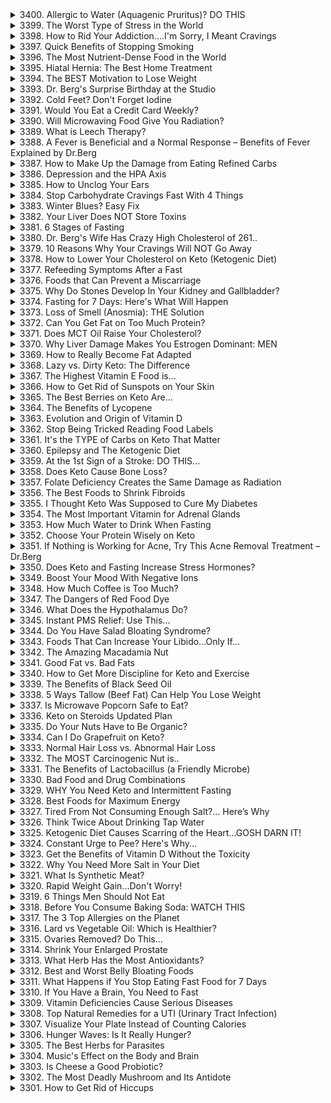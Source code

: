 <details>
<summary>3400. Allergic to Water (Aquagenic Pruritus)? DO THIS</summary>

[[Youtube]](https://www.youtube.com/watch?v=RagHikSj1zY)


</details>

<details>
<summary>3399. The Worst Type of Stress in the World</summary>

[[Youtube]](https://www.youtube.com/watch?v=I2yGieKZGHA)


</details>

<details>
<summary>3398. How to Rid Your Addiction....I'm Sorry, I Meant Cravings</summary>

[[Youtube]](https://www.youtube.com/watch?v=Vj02pWPBJ6g)


</details>

<details>
<summary>3397. Quick Benefits of Stopping Smoking</summary>

[[Youtube]](https://www.youtube.com/watch?v=7JwmrWwfVuk)


</details>

<details>
<summary>3396. The Most Nutrient-Dense Food in the World</summary>

[[Youtube]](https://www.youtube.com/watch?v=7EiinVyneGQ)


</details>

<details>
<summary>3395. Hiatal Hernia: The Best Home Treatment</summary>

[[Youtube]](https://www.youtube.com/watch?v=WJroSRJh1hc)


</details>

<details>
<summary>3394. The BEST Motivation to Lose Weight</summary>

[[Youtube]](https://www.youtube.com/watch?v=thEUBB4SoXw)


</details>

<details>
<summary>3393. Dr. Berg's Surprise Birthday at the Studio</summary>

[[Youtube]](https://www.youtube.com/watch?v=JVmv6WO9s9Y)


</details>

<details>
<summary>3392. Cold Feet? Don't Forget Iodine</summary>

[[Youtube]](https://www.youtube.com/watch?v=Hhhc7sYpS20)


</details>

<details>
<summary>3391. Would You Eat a Credit Card Weekly?</summary>

[[Youtube]](https://www.youtube.com/watch?v=2teHeyQjl04)


</details>

<details>
<summary>3390. Will Microwaving Food Give You Radiation?</summary>

[[Youtube]](https://www.youtube.com/watch?v=Gk6eptEBUP8)


</details>

<details>
<summary>3389. What is Leech Therapy?</summary>

[[Youtube]](https://www.youtube.com/watch?v=UlDhJEjZZKM)


</details>

<details>
<summary>3388. A Fever is Beneficial and a Normal Response – Benefits of Fever Explained by Dr.Berg</summary>

[[Youtube]](https://www.youtube.com/watch?v=mhDj0uORiQ4)


</details>

<details>
<summary>3387. How to Make Up the Damage from Eating Refined Carbs</summary>

[[Youtube]](https://www.youtube.com/watch?v=yEK8zvVoajk)


</details>

<details>
<summary>3386. Depression and the HPA Axis</summary>

[[Youtube]](https://www.youtube.com/watch?v=mNll4oTHsQk)


</details>

<details>
<summary>3385. How to Unclog Your Ears</summary>

[[Youtube]](https://www.youtube.com/watch?v=cDeRjqM30eU)


</details>

<details>
<summary>3384. Stop Carbohydrate Cravings Fast With 4 Things</summary>

[[Youtube]](https://www.youtube.com/watch?v=jkdGwg7Q-Mw)


</details>

<details>
<summary>3383. Winter Blues? Easy Fix</summary>

[[Youtube]](https://www.youtube.com/watch?v=l_H8U-_2Ik4)


</details>

<details>
<summary>3382. Your Liver Does NOT Store Toxins</summary>

[[Youtube]](https://www.youtube.com/watch?v=q2ppNoqTmTI)


</details>

<details>
<summary>3381. 6 Stages of Fasting</summary>

[[Youtube]](https://www.youtube.com/watch?v=HFY-C9rG70E)


</details>

<details>
<summary>3380. Dr. Berg's Wife Has Crazy High Cholesterol of 261..</summary>

[[Youtube]](https://www.youtube.com/watch?v=8ipbkwzyO_8)


</details>

<details>
<summary>3379. 10 Reasons Why Your Cravings Will NOT Go Away</summary>

[[Youtube]](https://www.youtube.com/watch?v=yWEIToAT5rc)


</details>

<details>
<summary>3378. How to Lower Your Cholesterol on Keto (Ketogenic Diet)</summary>

[[Youtube]](https://www.youtube.com/watch?v=nQ8clLFRTz8)


</details>

<details>
<summary>3377. Refeeding Symptoms After a Fast</summary>

[[Youtube]](https://www.youtube.com/watch?v=_mb33J4Bjfg)


</details>

<details>
<summary>3376. Foods that Can Prevent a Miscarriage</summary>

[[Youtube]](https://www.youtube.com/watch?v=zq6cNVZqZYA)


</details>

<details>
<summary>3375. Why Do Stones Develop In Your Kidney and Gallbladder?</summary>

[[Youtube]](https://www.youtube.com/watch?v=-pBvIoTKNj4)


</details>

<details>
<summary>3374. Fasting for 7 Days: Here's What Will Happen</summary>

[[Youtube]](https://www.youtube.com/watch?v=LNoYz_UYHxA)


</details>

<details>
<summary>3373. Loss of Smell (Anosmia): THE Solution</summary>

[[Youtube]](https://www.youtube.com/watch?v=BSrYW6QS-tQ)


</details>

<details>
<summary>3372. Can You Get Fat on Too Much Protein?</summary>

[[Youtube]](https://www.youtube.com/watch?v=4dWjn_uf6MY)


</details>

<details>
<summary>3371. Does MCT Oil Raise Your Cholesterol?</summary>

[[Youtube]](https://www.youtube.com/watch?v=tvg_7PQUlWk)


</details>

<details>
<summary>3370. Why Liver Damage Makes You Estrogen Dominant: MEN</summary>

[[Youtube]](https://www.youtube.com/watch?v=2nbdIrvwYEU)


</details>

<details>
<summary>3369. How to Really Become Fat Adapted</summary>

[[Youtube]](https://www.youtube.com/watch?v=Uwc6Kh2Jwxg)


</details>

<details>
<summary>3368. Lazy vs. Dirty Keto: The Difference</summary>

[[Youtube]](https://www.youtube.com/watch?v=gWMqes8rXcU)


</details>

<details>
<summary>3367. The Highest Vitamin E Food is...</summary>

[[Youtube]](https://www.youtube.com/watch?v=NlBNqBK2qc4)


</details>

<details>
<summary>3366. How to Get Rid of Sunspots on Your Skin</summary>

[[Youtube]](https://www.youtube.com/watch?v=1bp8b9Ykmf4)


</details>

<details>
<summary>3365. The Best Berries on Keto Are...</summary>

[[Youtube]](https://www.youtube.com/watch?v=Iwsj1TIPo4Q)


</details>

<details>
<summary>3364. The Benefits of Lycopene</summary>

[[Youtube]](https://www.youtube.com/watch?v=uCjr_jRfNGY)


</details>

<details>
<summary>3363. Evolution and Origin of Vitamin D</summary>

[[Youtube]](https://www.youtube.com/watch?v=KqadPidFDmc)


</details>

<details>
<summary>3362. Stop Being Tricked Reading Food Labels</summary>

[[Youtube]](https://www.youtube.com/watch?v=EXksWu3FZgg)


</details>

<details>
<summary>3361. It's the TYPE of Carbs on Keto That Matter</summary>

[[Youtube]](https://www.youtube.com/watch?v=pzgX7rWCoFY)


</details>

<details>
<summary>3360. Epilepsy and The Ketogenic Diet</summary>

[[Youtube]](https://www.youtube.com/watch?v=xUiWC9clnjA)


</details>

<details>
<summary>3359. At the 1st Sign of a Stroke: DO THIS...</summary>

[[Youtube]](https://www.youtube.com/watch?v=K_XOUs4IkNo)


</details>

<details>
<summary>3358. Does Keto Cause Bone Loss?</summary>

[[Youtube]](https://www.youtube.com/watch?v=msGl1sIQOv4)


</details>

<details>
<summary>3357. Folate Deficiency Creates the Same Damage as Radiation</summary>

[[Youtube]](https://www.youtube.com/watch?v=91QupQ3VL5U)


</details>

<details>
<summary>3356. The Best Foods to Shrink Fibroids</summary>

[[Youtube]](https://www.youtube.com/watch?v=g00S7VXawFw)


</details>

<details>
<summary>3355. I Thought Keto Was Supposed to Cure My Diabetes</summary>

[[Youtube]](https://www.youtube.com/watch?v=EKIiqmfb2Y0)


</details>

<details>
<summary>3354. The Most Important Vitamin for Adrenal Glands</summary>

[[Youtube]](https://www.youtube.com/watch?v=Z_XgLP45EcE)


</details>

<details>
<summary>3353. How Much Water to Drink When Fasting</summary>

[[Youtube]](https://www.youtube.com/watch?v=z8K2ApTIKos)


</details>

<details>
<summary>3352. Choose Your Protein Wisely on Keto</summary>

[[Youtube]](https://www.youtube.com/watch?v=xFqYTXnmU0s)


</details>

<details>
<summary>3351. If Nothing is Working for Acne, Try This Acne Removal Treatment – Dr.Berg</summary>

[[Youtube]](https://www.youtube.com/watch?v=GRN_W9d6y84)


</details>

<details>
<summary>3350. Does Keto and Fasting Increase Stress Hormones?</summary>

[[Youtube]](https://www.youtube.com/watch?v=4U43bPxkx7M)


</details>

<details>
<summary>3349. Boost Your Mood With Negative Ions</summary>

[[Youtube]](https://www.youtube.com/watch?v=Xa7t1OWxFl4)


</details>

<details>
<summary>3348. How Much Coffee is Too Much?</summary>

[[Youtube]](https://www.youtube.com/watch?v=rYvqG9TMd2o)


</details>

<details>
<summary>3347. The Dangers of Red Food Dye</summary>

[[Youtube]](https://www.youtube.com/watch?v=3v5lAL0NbSM)


</details>

<details>
<summary>3346. What Does the Hypothalamus Do?</summary>

[[Youtube]](https://www.youtube.com/watch?v=-a05dS2KWx8)


</details>

<details>
<summary>3345. Instant PMS Relief: Use This...</summary>

[[Youtube]](https://www.youtube.com/watch?v=1dnX-z-HJGA)


</details>

<details>
<summary>3344. Do You Have Salad Bloating Syndrome?</summary>

[[Youtube]](https://www.youtube.com/watch?v=8jSgo8WaR0U)


</details>

<details>
<summary>3343. Foods That Can Increase Your Libido...Only If...</summary>

[[Youtube]](https://www.youtube.com/watch?v=Z_43_TQ4lBs)


</details>

<details>
<summary>3342. The Amazing Macadamia Nut</summary>

[[Youtube]](https://www.youtube.com/watch?v=c0vl1cDGkfM)


</details>

<details>
<summary>3341. Good Fat vs. Bad Fats</summary>

[[Youtube]](https://www.youtube.com/watch?v=4DJG_FOQF5M)


</details>

<details>
<summary>3340. How to Get More Discipline for Keto and Exercise</summary>

[[Youtube]](https://www.youtube.com/watch?v=VybIvm0spDo)


</details>

<details>
<summary>3339. The Benefits of Black Seed Oil</summary>

[[Youtube]](https://www.youtube.com/watch?v=vUBgjAh8Ufk)


</details>

<details>
<summary>3338. 5 Ways Tallow (Beef Fat) Can Help You Lose Weight</summary>

[[Youtube]](https://www.youtube.com/watch?v=rb13pY9CBQ4)


</details>

<details>
<summary>3337. Is Microwave Popcorn Safe to Eat?</summary>

[[Youtube]](https://www.youtube.com/watch?v=vp8bpUrcvOg)


</details>

<details>
<summary>3336. Keto on Steroids Updated Plan</summary>

[[Youtube]](https://www.youtube.com/watch?v=PHX1sTdhhpI)


</details>

<details>
<summary>3335. Do Your Nuts Have to Be Organic?</summary>

[[Youtube]](https://www.youtube.com/watch?v=GHJXKYB5hGc)


</details>

<details>
<summary>3334. Can I Do Grapefruit on Keto?</summary>

[[Youtube]](https://www.youtube.com/watch?v=1sdSsxFZMCQ)


</details>

<details>
<summary>3333. Normal Hair Loss vs. Abnormal Hair Loss</summary>

[[Youtube]](https://www.youtube.com/watch?v=8iDbrE9USYw)


</details>

<details>
<summary>3332. The MOST Carcinogenic Nut is..</summary>

[[Youtube]](https://www.youtube.com/watch?v=ejACsiPCgak)


</details>

<details>
<summary>3331. The Benefits of Lactobacillus (a Friendly Microbe)</summary>

[[Youtube]](https://www.youtube.com/watch?v=ljMrI9WaVhw)


</details>

<details>
<summary>3330. Bad Food and Drug Combinations</summary>

[[Youtube]](https://www.youtube.com/watch?v=GhFxnhEMYlE)


</details>

<details>
<summary>3329. WHY You Need Keto and Intermittent Fasting</summary>

[[Youtube]](https://www.youtube.com/watch?v=bk_Jm7ONr7U)


</details>

<details>
<summary>3328. Best Foods for Maximum Energy</summary>

[[Youtube]](https://www.youtube.com/watch?v=t_BrMmHvrKY)


</details>

<details>
<summary>3327. Tired From Not Consuming Enough Salt?… Here’s Why</summary>

[[Youtube]](https://www.youtube.com/watch?v=4SvDqPx-Fd4)


</details>

<details>
<summary>3326. Think Twice About Drinking Tap Water</summary>

[[Youtube]](https://www.youtube.com/watch?v=jFb8yUbiwY0)


</details>

<details>
<summary>3325. Ketogenic Diet Causes Scarring of the Heart...GOSH DARN IT!</summary>

[[Youtube]](https://www.youtube.com/watch?v=TzbSipV15JQ)


</details>

<details>
<summary>3324. Constant Urge to Pee? Here's Why...</summary>

[[Youtube]](https://www.youtube.com/watch?v=kLOPA3OyTBw)


</details>

<details>
<summary>3323. Get the Benefits of Vitamin D Without the Toxicity</summary>

[[Youtube]](https://www.youtube.com/watch?v=tQ19ysKL8Nc)


</details>

<details>
<summary>3322. Why You Need More Salt in Your Diet</summary>

[[Youtube]](https://www.youtube.com/watch?v=RV3o0VWfHuQ)


</details>

<details>
<summary>3321. What Is Synthetic Meat?</summary>

[[Youtube]](https://www.youtube.com/watch?v=Ktgh51E8V1Q)


</details>

<details>
<summary>3320. Rapid Weight Gain...Don't Worry!</summary>

[[Youtube]](https://www.youtube.com/watch?v=1L_2D7O2bSM)


</details>

<details>
<summary>3319. 6 Things Men Should Not Eat</summary>

[[Youtube]](https://www.youtube.com/watch?v=TqqyvRKpu4E)


</details>

<details>
<summary>3318. Before You Consume Baking Soda: WATCH THIS</summary>

[[Youtube]](https://www.youtube.com/watch?v=pqXUCscvzGM)


</details>

<details>
<summary>3317. The 3 Top Allergies on the Planet</summary>

[[Youtube]](https://www.youtube.com/watch?v=PrmEW3NDGAM)


</details>

<details>
<summary>3316. Lard vs Vegetable Oil: Which is Healthier?</summary>

[[Youtube]](https://www.youtube.com/watch?v=Av6akFWExA0)


</details>

<details>
<summary>3315. Ovaries Removed? Do This...</summary>

[[Youtube]](https://www.youtube.com/watch?v=w9L_mm09cYk)


</details>

<details>
<summary>3314. Shrink Your Enlarged Prostate</summary>

[[Youtube]](https://www.youtube.com/watch?v=hvhs40xmGTA)


</details>

<details>
<summary>3313. What Herb Has the Most Antioxidants?</summary>

[[Youtube]](https://www.youtube.com/watch?v=9u8BUl1nr4Y)


</details>

<details>
<summary>3312. Best and Worst Belly Bloating Foods</summary>

[[Youtube]](https://www.youtube.com/watch?v=wf-7b3r_qOU)


</details>

<details>
<summary>3311. What Happens if You Stop Eating Fast Food for 7 Days</summary>

[[Youtube]](https://www.youtube.com/watch?v=yZWBWyM_csQ)


</details>

<details>
<summary>3310. If You Have a Brain, You Need to Fast</summary>

[[Youtube]](https://www.youtube.com/watch?v=vwCjbGwJqrU)


</details>

<details>
<summary>3309. Vitamin Deficiencies Cause Serious Diseases</summary>

[[Youtube]](https://www.youtube.com/watch?v=y5Y2WIlkir4)


</details>

<details>
<summary>3308. Top Natural Remedies for a UTI (Urinary Tract Infection)</summary>

[[Youtube]](https://www.youtube.com/watch?v=nqpmSXfSe1U)


</details>

<details>
<summary>3307. Visualize Your Plate Instead of Counting Calories</summary>

[[Youtube]](https://www.youtube.com/watch?v=oWFvI6tl540)


</details>

<details>
<summary>3306. Hunger Waves: Is It Really Hunger?</summary>

[[Youtube]](https://www.youtube.com/watch?v=vTm_8gOeBB8)


</details>

<details>
<summary>3305. The Best Herbs for Parasites</summary>

[[Youtube]](https://www.youtube.com/watch?v=DE7lhrW6t3c)


</details>

<details>
<summary>3304. Music's Effect on the Body and Brain</summary>

[[Youtube]](https://www.youtube.com/watch?v=19hcAGhcIag)


</details>

<details>
<summary>3303. Is Cheese a Good Probiotic?</summary>

[[Youtube]](https://www.youtube.com/watch?v=dOA9oFtowB0)


</details>

<details>
<summary>3302. The Most Deadly Mushroom and Its Antidote</summary>

[[Youtube]](https://www.youtube.com/watch?v=x-XVGDr0oUI)


</details>

<details>
<summary>3301. How to Get Rid of Hiccups</summary>

[[Youtube]](https://www.youtube.com/watch?v=n1AvkBv1zR8)


</details>

